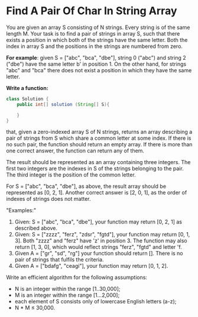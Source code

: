 # Find A Pair Of Char In String Array

You are given an array S consisting of N strings. Every string is of the same length M. Your task is to find a pair of strings in array S, such that there exists a position in which both of the strings have the same letter. Both the index in array S and the positions in the strings are numbered from zero.


**For example**: given S = ["abc", "bca", "dbe"], string 0 ("abc") and string 2 ("dbe") have the same letter b' in position 1. On the other hand, for strings "abc" and "bca" there does not exist a position in which they have the same letter.

**Write a function:**
```java
class Solution { 
    public int[] solution (String[] S){

    }
}
```

that, given a zero-indexed array S of N strings, returns an array describing a pair of strings from S which share a common letter at some index. If there is no such pair, the function should return an empty array. If there is more than one correct answer, the function can return any of them.

The result should be represented as an array containing three integers. The first two integers are the indexes in S of the strings belonging to the pair. The third integer is the position of the common letter.

For S = ["abc", "bca", "dbe"], as above, the result array should be represented as [0, 2, 1]. Another correct answer is [2, 0, 1], as the order of indexes of strings does not matter.

"Examples:"

1. Given: S = ["abc", "bca", "dbe"], your function may return [0, 2, 1] as described above.
2. Given: S = ["zzzz", "ferz", "zdsr", "fgtd"], your function may return [0, 1, 3].
Both "zzzz" and "ferz" have 'z' in position 3. The function may also return [1, 3, 0], which would reflect strings "ferz", "fgtd" and letter 'f.
3. Given A = ["gr", "sd", "rg"] your function should return []. There is no pair of strings that fulfils the criteria.
4. Given A = ["bdafg", "ceagi"], your function may return [0, 1, 2].

Write an efficient algorithm for the following assumptions:

* N is an integer within the range [1..30,000];
* M is an integer within the range [1...2,000];
* each element of S consists only of lowercase English letters (a-z);
* N * M ≤ 30,000.